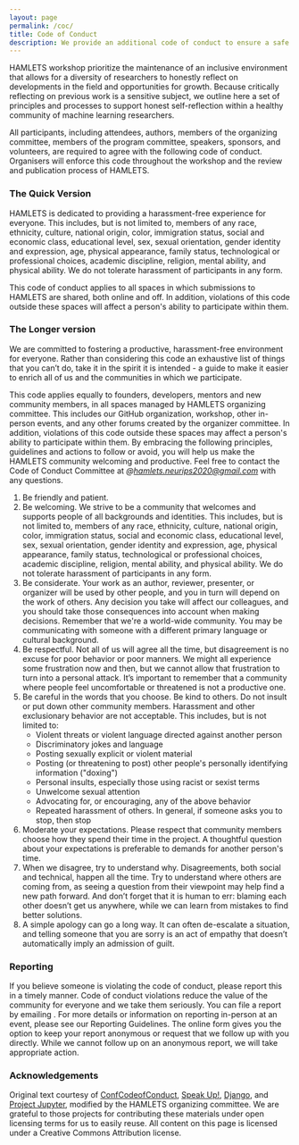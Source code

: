 ```yaml
---
layout: page
permalink: /coc/
title: Code of Conduct
description: We provide an additional code of conduct to ensure a safe environment to reflect on ML research.
---
```


HAMLETS workshop  prioritize the maintenance of an inclusive environment that allows for a diversity of researchers to honestly reflect on developments in the field and opportunities for growth.  Because critically reflecting on previous work is a sensitive subject, we outline here a set of principles and processes to support honest self-reflection within a healthy community of machine learning researchers.

All participants, including attendees, authors, members of the organizing committee, members of the program committee, speakers, sponsors, and volunteers, are required to agree with the following code of conduct. Organisers will enforce this code throughout the workshop and the review and publication process of HAMLETS. 

### The Quick Version

HAMLETS is dedicated to providing a harassment-free experience for everyone. This  includes, but is not limited to, members of any race, ethnicity, culture, national origin, color, immigration status, social and economic class, educational level, sex, sexual orientation, gender identity and expression, age, physical appearance, family status, technological or professional choices, academic discipline, religion, mental ability, and physical ability. We do not tolerate harassment of participants in any form. 

This code of conduct applies to all spaces in which submissions to HAMLETS are shared, both online and off.  In addition, violations of this code outside these spaces will affect a person's ability to participate within them.

### The Longer version

We are committed to fostering a productive, harassment-free environment for everyone. Rather than considering this code an exhaustive list of things that you can’t do, take it in the spirit it is intended - a guide to make it easier to enrich all of us and the communities in which we participate.

This code applies equally to founders, developers, mentors and new community members, in all spaces managed by HAMLETS organizing committee. This includes our GitHub organization, workshop, other in-person events, and any other forums created by the organizer committee. In addition, violations of this code outside these spaces may affect a person's ability to participate within them.
By embracing the following principles, guidelines and actions to follow or avoid, you will help us make the HAMLETS community welcoming and productive. Feel free to contact the Code of Conduct Committee at *@hamlets.neurips2020@gmail.com* with any questions.
1. Be friendly and patient.
2. Be welcoming. We strive to be a community that welcomes and supports people of all backgrounds and identities. This  includes, but is not limited to, members of any race, ethnicity, culture, national origin, color, immigration status, social and economic class, educational level, sex, sexual orientation, gender identity and expression, age, physical appearance, family status, technological or professional choices, academic discipline, religion, mental ability, and physical ability. We do not tolerate harassment of participants in any form. 
3. Be considerate. Your work as an author, reviewer, presenter, or organizer will be used by other people, and you in turn will depend on the work of others. Any decision you take will affect our colleagues, and you should take those consequences into account when making decisions. Remember that we're a world-wide community. You may be communicating with someone with a different primary language or cultural background.
4. Be respectful. Not all of us will agree all the time, but disagreement is no excuse for poor behavior or poor manners. We might all experience some frustration now and then, but we cannot allow that frustration to turn into a personal attack. It’s important to remember that a community where people feel uncomfortable or threatened is not a productive one.
5. Be careful in the words that you choose. Be kind to others. Do not insult or put down other community members. Harassment and other exclusionary behavior are not acceptable. This includes, but is not limited to:
    - Violent threats or violent language directed against another person
    - Discriminatory jokes and language
    - Posting sexually explicit or violent material
    - Posting (or threatening to post) other people's personally identifying information ("doxing")
    - Personal insults, especially those using racist or sexist terms
    - Unwelcome sexual attention
    - Advocating for, or encouraging, any of the above behavior
    - Repeated harassment of others. In general, if someone asks you to stop, then stop
6. Moderate your expectations. Please respect that community members choose how they spend their time in the project. A thoughtful question about your expectations is preferable to demands for another person's time.
7. When we disagree, try to understand why. Disagreements, both social and technical, happen all the time. Try to understand where others are coming from, as seeing a question from their viewpoint may help find a new path forward. And don’t forget that it is human to err: blaming each other doesn’t get us anywhere, while we can learn from mistakes to find better solutions.
8. A simple apology can go a long way. It can often de-escalate a situation, and telling someone that you are sorry is an act of empathy that doesn’t automatically imply an admission of guilt.

### Reporting

If you believe someone is violating the code of conduct, please report this in a timely manner. Code of conduct violations reduce the value of the community for everyone and we take them seriously.
You can file a report by emailing . For more details or information on reporting in-person at an event, please see our Reporting Guidelines.
The online form gives you the option to keep your report anonymous or request that we follow up with you directly. While we cannot follow up on an anonymous report, we will take appropriate action.

### Acknowledgements

Original text courtesy of [ConfCodeofConduct](https://confcodeofconduct.com/), [Speak Up!](http://web.archive.org/web/20141109123859/http://speakup.io/coc.html), [Django](https://www.djangoproject.com/conduct/), and [Project Jupyter](https://github.com/jupyter/governance/blob/master/conduct/code_of_conduct.md), modified by the HAMLETS organizing committee. We are grateful to those projects for contributing these materials under open licensing terms for us to easily reuse.
All content on this page is licensed under a Creative Commons Attribution license.
